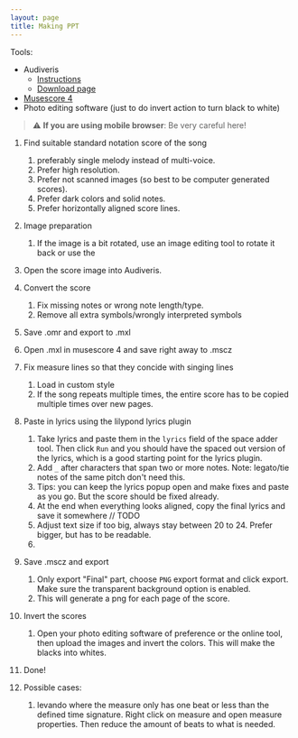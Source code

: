 ```yaml
---
layout: page
title: Making PPT
---
```


Tools:

- Audiveris
  - [Instructions](https://audiveris.github.io/audiveris/_pages/install/README/)
  - [Download page](https://github.com/Audiveris/audiveris/releases)
- [Musescore 4](https://musescore.org/en/download)
- Photo editing software (just to do invert action to turn black to white)

> ⚠️ **If you are using mobile browser**: Be very careful here!

1. Find suitable standard notation score of the song
   1. preferably single melody instead of multi-voice.
   2. Prefer high resolution.
   3. Prefer not scanned images (so best to be computer generated scores).
   4. Prefer dark colors and solid notes.
   5. Prefer horizontally aligned score lines.
2. Image preparation
   1. If the image is a bit rotated, use an image editing tool to rotate it back or use the
3. Open the score image into Audiveris.
4. Convert the score
   1. Fix missing notes or wrong note length/type.
   2. Remove all extra symbols/wrongly interpreted symbols
5. Save .omr and export to .mxl
6. Open .mxl in musescore 4 and save right away to .mscz
7. Fix measure lines so that they concide with singing lines
   1. Load in custom style
   2. If the song repeats multiple times, the entire score has to be copied multiple times over new pages.
8. Paste in lyrics using the lilypond lyrics plugin
   1. Take lyrics and paste them in the `lyrics` field of the space adder tool. Then click `Run` and you should have the spaced out version of the lyrics, which is a good starting point for the lyrics plugin.
   2. Add `_` after characters that span two or more notes. Note: legato/tie notes of the same pitch don't need this.
   3. Tips: you can keep the lyrics popup open and make fixes and paste as you go. But the score should be fixed already.
   4. At the end when everything looks aligned, copy the final lyrics and save it somewhere // TODO
   5. Adjust text size if too big, always stay between 20 to 24. Prefer bigger, but has to be readable.
   6.
9. Save .mscz and export
   1. Only export "Final" part, choose `PNG` export format and click export. Make sure the transparent background option is enabled.
   2. This will generate a png for each page of the score.
10. Invert the scores
    1. Open your photo editing software of preference or the online tool, then upload the images and invert the colors. This will make the blacks into whites.
11. Done!

12. Possible cases:
    1. levando where the measure only has one beat or less than the defined time signature. Right click on measure and open measure properties. Then reduce the amount of beats to what is needed.
